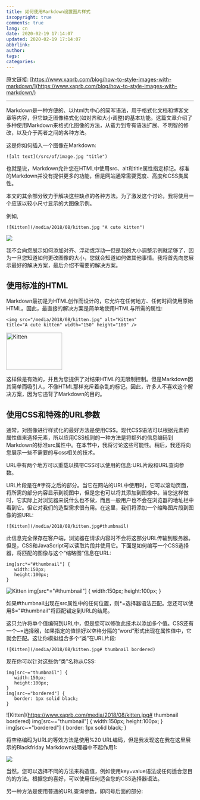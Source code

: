 ```yaml
---
title: 如何使用Markdown设置图片样式
iscopyright: true
comments: true
lang: cn
date: 2020-02-19 17:14:07
updated: 2020-02-19 17:14:07
abbrlink:
author:
tags:
categories:
---
```


原文链接: [https://www.xaprb.com/blog/how-to-style-images-with-markdown/](https://www.xaprb.com/blog/how-to-style-images-with-markdown/)


---

Markdown是一种方便的、以html为中心的简写语法，用于格式化文档和博客文章等内容，但它缺乏图像格式化(如对齐和大小调整)的基本功能。这篇文章介绍了多种使用Markdown来格式化图像的方法，从蛮力到专有语法扩展、不明智的修改，以及介于两者之间的各种方法。

这是你如何插入一个图像在Markdown:

```
![alt text](/src/of/image.jpg "title")
```

也就是说，Markdown允许您在HTML中使用src、alt和title属性指定<img>标记。标准的Markdown并没有提供更多的功能，但是网站通常需要宽度、高度和CSS类属性。

本文的其余部分致力于解决这些缺点的各种方法。为了激发这个讨论，我将使用一个应该以较小尺寸显示的大图像示例。

例如,

```
![Kitten](/media/2018/08/kitten.jpg "A cute kitten")
```

![](https://d33wubrfki0l68.cloudfront.net/200d166fc3dff29e5b8a6703d8e83cc25821bcf4/10dd6/media/2018/08/kitten.jpg)


我不会向您展示如何添加对齐、浮动或浮动—但是我的大小调整示例就足够了，因为一旦您知道如何更改图像的大小，您就会知道如何做其他事情。我将首先向您展示最好的解决方案，最后介绍不需要的解决方案。


## 使用标准的HTML
Markdown最初是为HTML创作而设计的，它允许在任何地方、任何时间使用原始HTML。因此，最直接的解决方案是简单地使用HTML与所需的属性:

```
<img src="/media/2018/08/kitten.jpg" alt="Kitten"
title="A cute kitten" width="150" height="100" />
```

<img src="https://d33wubrfki0l68.cloudfront.net/200d166fc3dff29e5b8a6703d8e83cc25821bcf4/10dd6/media/2018/08/kitten.jpg" alt="Kitten"
title="A cute kitten" width="150" height="100" />


这样做是有效的，并且为您提供了对结果HTML的无限制控制。但是Markdown因其简单而吸引人，不像HTML那样充斥着杂乱的标记。因此，许多人不喜欢这个解决方案，因为它违背了Markdown的目的。


## 使用CSS和特殊的URL参数

通常，对图像进行样式化的最好方法是使用CSS。现代CSS语法可以根据元素的属性值来选择元素，所以应用CSS规则的一种方法是将额外的信息编码到Markdown的标准src属性中。在本节中，我将讨论这些可能性。稍后，我还将向您展示一些不需要的与css相关的技术。

URL中有两个地方可以重载以携带CSS可以使用的信息:URL片段和URL查询参数。

URL片段是在#字符之后的部分。当它在网站的URL中使用时，它可以滚动页面，将所需的部分内容显示到视图中，但是您也可以将其添加到图像中。当您这样做时，它实际上对浏览器来说什么也不做，而且一般用户也不会在浏览器的地址栏中看到它。但它对我们的造型需求很有用。在这里，我们将添加一个缩略图片段到图像的源URL:


```
![Kitten](/media/2018/08/kitten.jpg#thumbnail)
```

此信息完全保存在客户端，浏览器在请求内容时不会将这部分URL传输到服务器。但是，CSS和JavaScript可以读取片段并使用它。下面是如何编写一个CSS选择器，将匹配的图像与这个“缩略图”信息在URL:

```
img[src*="#thumbnail"] {
   width:150px;
   height:100px;
}
```

![Kitten](https://www.xaprb.com/media/2018/08/kitten.jpg#thumbnail)
img[src*="#thumbnail"] {
   width:150px;
   height:100px;
}


如果#thumbnail出现在src属性中的任何位置，则*=选择器语法匹配。您还可以使用$="#thumbnail"将匹配锚定到URL的结尾。

这只允许将单个值编码到URL中，但是您可以修改此技术以添加多个值。CSS还有一个~=选择器，如果指定的值恰好以空格分隔的“word”形式出现在属性值中，它就会匹配。这让你模拟组合多个“类”在URL片段:

```
![Kitten](/media/2018/08/kitten.jpg# thumbnail bordered)
```

现在你可以针对这些伪“类”名称从CSS:

```
img[src~="thumbnail"] {
   width:150px;
   height:100px;
}
img[src~="bordered"] {
   border: 1px solid black;
}
```

![Kitten](https://www.xaprb.com/media/2018/08/kitten.jpg# thumbnail bordered)
img[src~="thumbnail"] {
   width:150px;
   height:100px;
}
img[src~="bordered"] {
   border: 1px solid black;
}

将空格编码为URL的等效方法是使用%20 URL编码，但是我发现这在我在这里展示的Blackfriday Markdown处理器中不起作用1:

![](https://d33wubrfki0l68.cloudfront.net/200d166fc3dff29e5b8a6703d8e83cc25821bcf4/10dd6/media/2018/08/kitten.jpg)

当然，您可以选择不同的方法来构造值，例如使用key=value语法或任何适合您目的的方法。根据您的喜好，可以使用任何适合您的CSS选择器语法。

另一种方法是使用普通的URL查询参数，即问号后面的部分:
